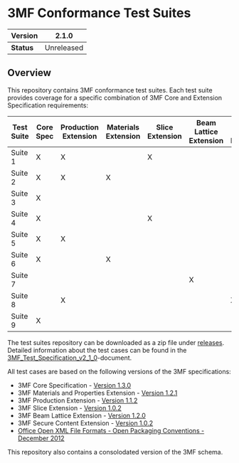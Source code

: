 # 3MF Conformance Test Suites
| **Version** | 2.1.0 |
| --- | --- |
| **Status** | Unreleased |

## Overview

This repository contains 3MF conformance test suites. Each test suite provides coverage for a specific combination of 3MF Core and Extension Specification requirements:

| **Test Suite** | **Core Spec** | **Production Extension** | **Materials Extension** | **Slice Extension** |**Beam Lattice Extension** |**Secure Content Extension** |
| --- | --- | --- | --- | --- | --- | --- |
| Suite 1 | X | X |   | X |   |   |
| Suite 2 | X | X | X |   |   |   |
| Suite 3 | X |   |   |   |   |   |
| Suite 4 | X |   |   | X |   |   |
| Suite 5 | X | X |   |   |   |   |
| Suite 6 | X |   | X |   |   |   |
| Suite 7 |  |    |   |   | X |   |
| Suite 8 |  |  X |   |   |   | X |
| Suite 9 | X |   |   |   |   |   |

The test suites repository can be downloaded as a zip file under [releases](../../releases).
Detailed information about the test cases can be found in the [3MF_Test_Specification_v2_1_0](test_specification/3MF_Test_Specification_v2_1_0.pdf)-document.

All test cases are based on the following versions of the 3MF specifications:
* 3MF Core Specification - [Version 1.3.0](https://github.com/3MFConsortium/spec_core/blob/1.3.0/3MF%20Core%20Specification.md)
* 3MF Materials and Properties Extension - [Version 1.2.1](https://github.com/3MFConsortium/spec_materials/blob/1.2.1/3MF%20Materials%20Extension.md)
* 3MF Production Extension - [Version 1.1.2](https://github.com/3MFConsortium/spec_production/blob/1.1.2/3MF%20Production%20Extension.md)
* 3MF Slice Extension - [Version 1.0.2](https://github.com/3MFConsortium/spec_slice/blob/1.0.2/3MF%20Slice%20Extension.md) 
* 3MF Beam Lattice Extension - [Version 1.2.0](https://github.com/3MFConsortium/spec_beamlattice/blob/1.2.0/3MF%20Beam%20Lattice%20Extension.md) 
* 3MF Secure Content Extension - [Version 1.0.2](https://github.com/3MFConsortium/spec_securecontent/blob/1.0.2/3MF%20Secure%20Content.md) 
* [Office Open XML File Formats - Open Packaging Conventions - December 2012](https://www.ecma-international.org/news/TC45_current_work/Office%20Open%20XML%20Part%202%20-%20Open%20Packaging%20Conventions.pdf)

This repository also contains a consolodated version of the 3MF schema.

